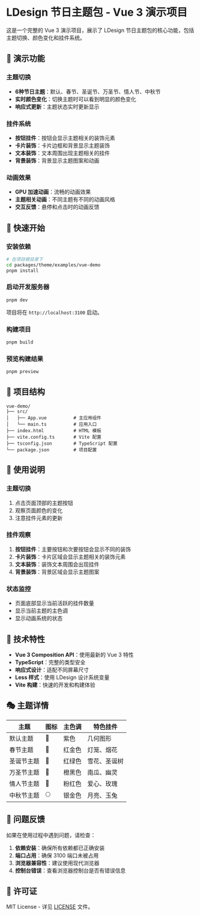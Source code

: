 # LDesign 节日主题包 - Vue 3 演示项目

这是一个完整的 Vue 3 演示项目，展示了 LDesign 节日主题包的核心功能，包括主题切换、颜色变化和挂件系统。

## 🎯 演示功能

### 主题切换
- **6种节日主题**：默认、春节、圣诞节、万圣节、情人节、中秋节
- **实时颜色变化**：切换主题时可以看到明显的颜色变化
- **响应式更新**：主题状态实时更新显示

### 挂件系统
- **按钮挂件**：按钮会显示主题相关的装饰元素
- **卡片装饰**：卡片边框和背景显示主题装饰
- **文本装饰**：文本周围出现主题相关的挂件
- **背景装饰**：背景显示主题图案和动画

### 动画效果
- **GPU 加速动画**：流畅的动画效果
- **主题相关动画**：不同主题有不同的动画风格
- **交互反馈**：悬停和点击时的动画反馈

## 🚀 快速开始

### 安装依赖

```bash
# 在项目根目录下
cd packages/theme/examples/vue-demo
pnpm install
```

### 启动开发服务器

```bash
pnpm dev
```

项目将在 `http://localhost:3100` 启动。

### 构建项目

```bash
pnpm build
```

### 预览构建结果

```bash
pnpm preview
```

## 📁 项目结构

```
vue-demo/
├── src/
│   ├── App.vue          # 主应用组件
│   └── main.ts          # 应用入口
├── index.html           # HTML 模板
├── vite.config.ts       # Vite 配置
├── tsconfig.json        # TypeScript 配置
└── package.json         # 项目配置
```

## 🎨 使用说明

### 主题切换
1. 点击页面顶部的主题按钮
2. 观察页面颜色的变化
3. 注意挂件元素的更新

### 挂件观察
1. **按钮挂件**：主要按钮和次要按钮会显示不同的装饰
2. **卡片装饰**：卡片区域会显示主题相关的装饰元素
3. **文本装饰**：装饰文本周围会出现挂件
4. **背景装饰**：背景区域会显示主题图案

### 状态监控
- 页面底部显示当前活跃的挂件数量
- 显示当前主题的主色调
- 显示动画系统的状态

## 🔧 技术特性

- **Vue 3 Composition API**：使用最新的 Vue 3 特性
- **TypeScript**：完整的类型安全
- **响应式设计**：适配不同屏幕尺寸
- **Less 样式**：使用 LDesign 设计系统变量
- **Vite 构建**：快速的开发和构建体验

## 🎭 主题详情

| 主题 | 图标 | 主色调 | 特色挂件 |
|------|------|--------|----------|
| 默认主题 | 🎨 | 紫色 | 几何图形 |
| 春节主题 | 🧧 | 红金色 | 灯笼、烟花 |
| 圣诞节主题 | 🎄 | 红绿色 | 雪花、圣诞树 |
| 万圣节主题 | 🎃 | 橙黑色 | 南瓜、幽灵 |
| 情人节主题 | 💝 | 粉红色 | 爱心、玫瑰 |
| 中秋节主题 | 🌕 | 银金色 | 月亮、玉兔 |

## 🐛 问题反馈

如果在使用过程中遇到问题，请检查：

1. **依赖安装**：确保所有依赖都已正确安装
2. **端口占用**：确保 3100 端口未被占用
3. **浏览器兼容性**：建议使用现代浏览器
4. **控制台错误**：查看浏览器控制台是否有错误信息

## 📄 许可证

MIT License - 详见 [LICENSE](../../../../LICENSE) 文件。
